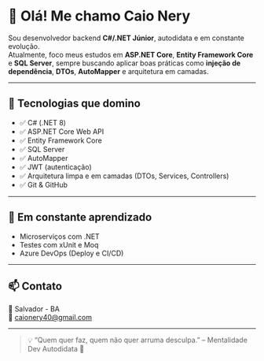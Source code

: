 # 👋 Olá! Me chamo Caio Nery

Sou desenvolvedor backend **C#/.NET Júnior**, autodidata e em constante evolução.  
Atualmente, foco meus estudos em **ASP.NET Core**, **Entity Framework Core** e **SQL Server**, sempre buscando aplicar boas práticas como **injeção de dependência**, **DTOs**, **AutoMapper** e arquitetura em camadas.

---

## 🧠 Tecnologias que domino

- ✅ C# (.NET 8)
- ✅ ASP.NET Core Web API
- ✅ Entity Framework Core
- ✅ SQL Server
- ✅ AutoMapper
- ✅ JWT (autenticação)
- ✅ Arquitetura limpa e em camadas (DTOs, Services, Controllers)
- ✅ Git & GitHub

---

## 🚀 Em constante aprendizado

- Microserviços com .NET
- Testes com xUnit e Moq
- Azure DevOps (Deploy e CI/CD)

---


## 📫 Contato

📍 Salvador - BA  
📧 caionery40@gmail.com

---

> 💡 “Quem quer faz, quem não quer arruma desculpa.” – Mentalidade Dev Autodidata 🚀
